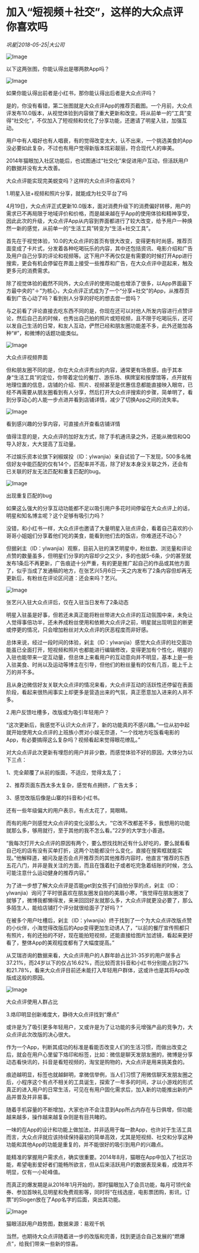 # 加入“短视频＋社交”，这样的大众点评你喜欢吗

*巩星|2018-05-25|大公司*

![Image](http://inews.gtimg.com/newsapp_match/0/3712191402/0)

以下这两张图，你能认得出是哪两款App吗？

![Image](http://inews.gtimg.com/newsapp_match/0/3712191404/0)

如果你能认得出前者是小红书，那你能认得出后者是大众点评吗？

是的，你没有看错，第二张图就是大众点评App的推荐页截图。一个月前，大众点评发布10.0版本，从视觉体验到内容做了重大更新和改变。将从前单一的“工具”变得“社交化”，不仅加入了短视频和优化了分享功能，还邀请了明星入驻，加强互动。

用户中有人唱好也有人唱衰，有的觉得改变太大，认不出来，一个挑选美食的App没必要如此复杂，不过也有用户觉得新版本炫彩靓丽，符合现代人的审美。

2014年猫眼加入社区功能后，也试图通过“社交化”来促进用户互动，但活跃用户的数据并没有太大改善。

大众点评能实现完美蜕变吗？这样的大众点评你喜欢吗？

1.明星入驻+视频和照片分享，就能成为社交平台了吗

4月19日，大众点评正式更新10.0版本，面对消费升级下的消费偏好转移，用户的需求已不再局限于地域评价和价格，而是越来越在乎App的使用体验和精神享受，因此此次的升级，大众点评App从内容到界面都进行了较大改变，给予用户一种焕然一新的感觉，从前单一的“生活工具”转变为“生活+社交工具”。

首先在于视觉体验，10.0的大众点评的首页有很大改变，变得更有时尚感，推荐页面变成了卡片式，分发着各种吃喝玩乐的内容，其中还包括资讯、电影介绍和广告及用户自己分享的评论和视频等。这下用户不再仅仅是有需要的时候打开App进行搜索，更会有机会停留在界面上接受一些推荐和广告，在大众点评中逛起来，触及更多元的消费需求。

除了视觉体验的截然不同外，大众点评的使用功能也增添了很多，以App界面最下方最中央的“＋”为核心，大众点评正式成为了一个“分享+社交”的App，从推荐页看到广告心动了吗？看到别人分享的好吃的想去尝一尝吗？

与之前看了评论直接去吃东西不同的是，你现在还可以对他人所发内容进行点赞评论，然后自己去的时候，也秀出自己拍的照片或短视频，且不限于吃喝玩乐，还可以发自己生活的日常，和友人互动，俨然已经和朋友圈功能差不多，此外还能加各种“#”，和微博的话题功能类似。

![Image](http://inews.gtimg.com/newsapp_match/0/3712191407/0)

大众点评视频界面

但和朋友圈不同的是，你在大众点评秀出的内容，通常更有场景感，由于其本身“生活工具”的定位，你带着定位的餐厅、游乐场、棋牌室和按摩馆等，点开就有地理位置的信息，店铺的介绍、照片、视频甚至是优惠信息都能直接映入眼帘，已经不再需要从朋友圈看到有人分享，然后打开大众点评搜索的步骤，简单明了，看到分享动心的人能一步点进并看到店铺详情，减少了切换App之间的流失率。

![Image](http://inews.gtimg.com/newsapp_match/0/3712191408/0)

看到感兴趣的分享内容，可直接点开查看店铺详情

值得注意的是，大众点评的加好友方式，除了手机通讯录之外，还能从微信和QQ导入好友，大大提高了互动量。

不过娱乐资本论旗下剁椒娱投（ID：ylwanjia）亲自试验了一下发现，500多名微信好友中能匹配的仅有14个，匹配率并不高，除了好友本身没关联之外，还会有已关联的好友无法匹配和重复匹配的bug。

![Image](http://inews.gtimg.com/newsapp_match/0/3712191833/0)

出现重复匹配的bug

如果这么强大的分享互动功能都不足以吸引用户多花时间停留在大众点评上的话，明星和知名博主呢？这个足够有吸引力吗？

没错，和小红书一样，大众点评也邀请了大量明星入驻点评会，看着自己喜欢的小哥哥小姐姐们分享着他们吃的美食，能看到他们去的饭店，你难道还不动心？

但据剁主（ID：ylwanjia）观察，目前入驻的演艺明星中，粉丝数、浏览量和评论点赞的数量虽多，但明星们分享的内容却少之又少，多的也就5-6条，少的甚至就发布1条后不再更新，广告痕迹十分严重，有的更是推广起自己的作品或其他方面了，似乎当成了发通稿的地方，在张艺兴5月6日一天之内发布了2条内容但却再无更新后，有粉丝在评论区问道：还会来吗？艺兴。

![Image](http://inews.gtimg.com/newsapp_match/0/3712191835/0)

张艺兴入驻大众点评后，仅在入驻当日发布了2条动态

明星入驻虽是好事，但若还未真正能将粉丝带进大众点评的互动氛围中来，未免让人觉得事倍功半，还未养成粉丝使用和依赖大众点评之前，明星就出现明显的断更或停更的情况，只会增加粉丝对大众点评的厌恶程度而非好感。

总体来说，经过一段时间的体验，剁主（ID：ylwanjia）感觉大众点评的社交面功能虽已全面打开，短视频和照片也都能进行编辑修改，变得更加有个性化，明星的入驻也能带来一定互动量，但总体上来看用户的互动意向并不明显，基本上是一些入驻美食、时尚以及运动等博主在引导，但他们的粉丝量有的仅有几百，能上千上万的并不多。

且从身边微信好友关联大众点评的情况来看，大众点评互动的活跃性还停留在表面阶段，看起来很热闹事实上却更多是营造出来的气氛，真正愿意加入进来的人并不多。

2.用户反馈吐槽多，改版或为吸引年轻用户？

“这次更新后，我感觉不认识大众点评了，新的功能真的不感兴趣。”一位从初中起就开始使用大众点评的上班族小贾对小娱无奈道，“一个找地方吃饭看电影的App，有必要搞得这么复杂吗？视频看起来觉得眼花缭乱。”

对大众点评此次更新有埋怨的用户并非少数，而感觉体验不好的原因，大体分为以下三点：

1、完全颠覆了从前的版面，不适应，觉得太乱了；

2、推荐页面东西太多太复杂，感觉有点拥挤，广告太多；

3、感觉改版后像是山寨的抖音和小红书。

还有一些年级偏大的用户表示，有点太花了，晃眼睛。

而有的用户则感觉大众点评的变化没那么大，“它改不改都差不多，我想用的功能就那么多，够用就行，至于其他的我不怎么看。”22岁的大学生小善道。

“我每次打开大众点评的原因有两个，要么想找找附近有什么好吃的，要么就看看自己吃的店有没有买单打折，这两个功能都没什么变化，直接在搜索框就能实现。”他解释道，被问及是否会点开推荐页的其他推荐内容时，他直言“推荐的东西五花八门，并非是我关注的方面，而且在饿着肚子或者吃完急着结账的时候，怎么可能注意什么运动健身的推荐内容。”

为了进一步想了解大众点评是否能get到女孩子们自拍分享的点，剁主（ID：ylwanjia）询问了平时很喜欢在朋友圈发自拍的美眉小寒，“我觉得在朋友圈发了就够了，微博我都懒得发，来来回回好友就那么多，大众点评就更没必要了，那么多陌生人，能给店铺打个评分就很给面子了好吗？”

在被多个用户吐槽后，剁主（ID：ylwanjia）终于找到了一个为大众点评改版点赞的小伙伴，小海觉得改版后的App变得更加生动诱人了，“以前的餐厅宣传照都只有照片，有的还拍的不好，现在能拍短视频，还能直接给图片加滤镜，看起来更好看了，整体App的美观程度都有了大幅度提高。”

从艾瑞咨询的数据来看，大众点评用户的人群年龄占比31-35岁的用户居多占37.21%，而24岁以下的仅占16.62%，而比较而言抖音和小红书分别能占到27%和21.78%，看来大众点评目前还未能打入年轻用户群体，这或许也是其将App改版成这般的原因。

![Image](http://inews.gtimg.com/newsapp_match/0/3712191837/0)

大众点评使用人群占比

3.烙印明显创新难度大，静待大众点评找到“爆点”

或许是为了吸引更多年轻用户，又或许是为了让功能的多元增强产品的竞争力，大众点评此次改版的决心很大。

作为一个App，判断其成功的标准是看能否改变人们的生活习惯，而做出改变之后，就会在用户心里留下烙印和标签，比如：微信是聊天发朋友圈的，微博是分享动态看快讯的，抖音是看短视频的，淘宝是购物的，大众点评是用来挑美食的。

痕迹越明显，标签也就越鲜明，拿微信举例，当人们习惯了用微信聊天发朋友圈之后，小程序这个有点不相关的工具诞生，探索了一年多的时间，才以小游戏的形式真正的进入用户的日常生活，可见在有用户固化需求后，加入新的功能推出新的产品并普及并非易事。

随着手机容量的不断增加，大家也许不会注意到App所占内存在与日俱增，但功能越来越多，操作越来越复杂则是有目共睹的。

一味的在App的设计和功能上做加法，并非适用于每一款App，也许对于生活工具而言，大众点评就应该持续保持最初的简单高效，尤其是短视频、社交和分享这种功能和其他App的功能是重复的，并不能很好的吸引到用户的兴趣点。

能精准的掌握用户需求点，确实很重要。2014年8月，猫眼在App中加入了社区功能，希望电影爱好者们能畅所欲言，但从后来活跃用户的数据表现来看，成效并不明显，仅有一小轮峰值。

而真正的爆发期是从2016年1月开始的，那时猫眼加入了会员功能，每月可领代金券、参加首映礼见明星和免费观影等，同时将“在线选座，电影票团购，影讯，订票”的Slogen放在了App名字的后面，突出其功能。

![Image](http://inews.gtimg.com/newsapp_match/0/3712191838/0)

猫眼活跃用户趋势图，数据来源：易观千帆

当然，也期待大众点评随着进一步的改版和完善，找到更适合自己发展的“燃爆点”，给我们带来一些新的惊喜。

